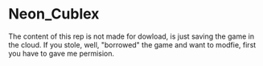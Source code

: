 # Neon_Cublex

The content of this rep is not made for dowload, is just saving the game in the cloud. If you stole, well, "borrowed" the game and want to modfie, first you have to gave me permision.
